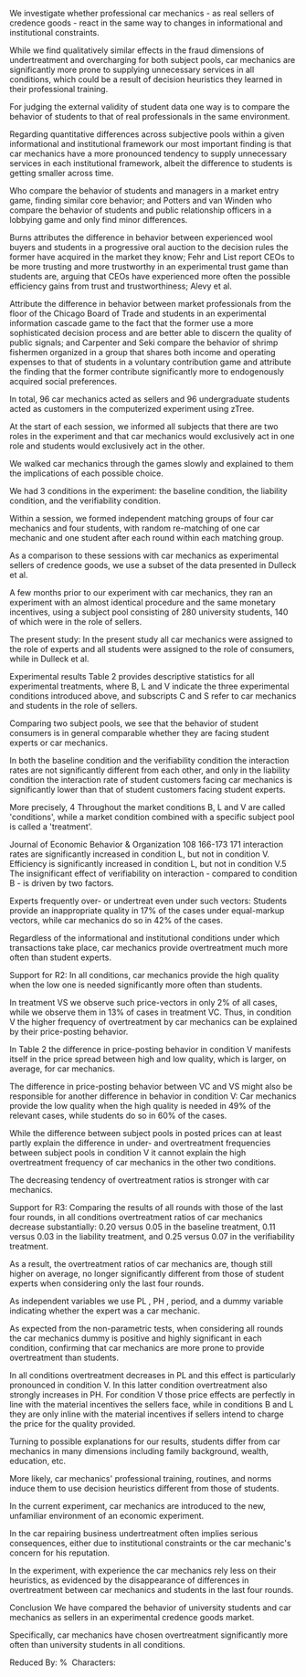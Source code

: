 We investigate whether professional car mechanics \- as real sellers of credence goods \- react in the same way to changes in informational and institutional constraints.

While we find qualitatively similar effects in the fraud dimensions of undertreatment and overcharging for both subject pools, car mechanics are significantly more prone to supplying unnecessary services in all conditions, which could be a result of decision heuristics they learned in their professional training.

For judging the external validity of student data one way is to compare the behavior of students to that of real professionals in the same environment.

Regarding quantitative differences across subjective pools within a given informational and institutional framework our most important finding is that car mechanics have a more pronounced tendency to supply unnecessary services in each institutional framework, albeit the difference to students is getting smaller across time.

Who compare the behavior of students and managers in a market entry game, finding similar core behavior; and Potters and van Winden who compare the behavior of students and public relationship officers in a lobbying game and only find minor differences.

Burns attributes the difference in behavior between experienced wool buyers and students in a progressive oral auction to the decision rules the former have acquired in the market they know; Fehr and List report CEOs to be more trusting and more trustworthy in an experimental trust game than students are, arguing that CEOs have experienced more often the possible efficiency gains from trust and trustworthiness; Alevy et al.

Attribute the difference in behavior between market professionals from the floor of the Chicago Board of Trade and students in an experimental information cascade game to the fact that the former use a more sophisticated decision process and are better able to discern the quality of public signals; and Carpenter and Seki compare the behavior of shrimp fishermen organized in a group that shares both income and operating expenses to that of students in a voluntary contribution game and attribute the finding that the former contribute significantly more to endogenously acquired social preferences.

In total, 96 car mechanics acted as sellers and 96 undergraduate students acted as customers in the computerized experiment using zTree.

At the start of each session, we informed all subjects that there are two roles in the experiment and that car mechanics would exclusively act in one role and students would exclusively act in the other.

We walked car mechanics through the games slowly and explained to them the implications of each possible choice.

We had 3 conditions in the experiment: the baseline condition, the liability condition, and the verifiability condition.

Within a session, we formed independent matching groups of four car mechanics and four students, with random re-matching of one car mechanic and one student after each round within each matching group.

As a comparison to these sessions with car mechanics as experimental sellers of credence goods, we use a subset of the data presented in Dulleck et al.

A few months prior to our experiment with car mechanics, they ran an experiment with an almost identical procedure and the same monetary incentives, using a subject pool consisting of 280 university students, 140 of which were in the role of sellers.

The present study: In the present study all car mechanics were assigned to the role of experts and all students were assigned to the role of consumers, while in Dulleck et al.

Experimental results Table 2 provides descriptive statistics for all experimental treatments, where B, L and V indicate the three experimental conditions introduced above, and subscripts C and S refer to car mechanics and students in the role of sellers.

Comparing two subject pools, we see that the behavior of student consumers is in general comparable whether they are facing student experts or car mechanics.

In both the baseline condition and the verifiability condition the interaction rates are not significantly different from each other, and only in the liability condition the interaction rate of student customers facing car mechanics is significantly lower than that of student customers facing student experts.

More precisely, 4 Throughout the market conditions B, L and V are called 'conditions', while a market condition combined with a specific subject pool is called a 'treatment'.

Journal of Economic Behavior & Organization 108 166-173 171 interaction rates are significantly increased in condition L, but not in condition V. Efficiency is significantly increased in condition L, but not in condition V.5 The insignificant effect of verifiability on interaction \- compared to condition B \- is driven by two factors.

Experts frequently over\- or undertreat even under such vectors: Students provide an inappropriate quality in 17% of the cases under equal-markup vectors, while car mechanics do so in 42% of the cases.

Regardless of the informational and institutional conditions under which transactions take place, car mechanics provide overtreatment much more often than student experts.

Support for R2: In all conditions, car mechanics provide the high quality when the low one is needed significantly more often than students.

In treatment VS we observe such price-vectors in only 2% of all cases, while we observe them in 13% of cases in treatment VC. Thus, in condition V the higher frequency of overtreatment by car mechanics can be explained by their price-posting behavior.

In Table 2 the difference in price-posting behavior in condition V manifests itself in the price spread between high and low quality, which is larger, on average, for car mechanics.

The difference in price-posting behavior between VC and VS might also be responsible for another difference in behavior in condition V: Car mechanics provide the low quality when the high quality is needed in 49% of the relevant cases, while students do so in 60% of the cases.

While the difference between subject pools in posted prices can at least partly explain the difference in under\- and overtreatment frequencies between subject pools in condition V it cannot explain the high overtreatment frequency of car mechanics in the other two conditions.

The decreasing tendency of overtreatment ratios is stronger with car mechanics.

Support for R3: Comparing the results of all rounds with those of the last four rounds, in all conditions overtreatment ratios of car mechanics decrease substantially: 0.20 versus 0.05 in the baseline treatment, 0.11 versus 0.03 in the liability treatment, and 0.25 versus 0.07 in the verifiability treatment.

As a result, the overtreatment ratios of car mechanics are, though still higher on average, no longer significantly different from those of student experts when considering only the last four rounds.

As independent variables we use PL , PH , period, and a dummy variable indicating whether the expert was a car mechanic.

As expected from the non-parametric tests, when considering all rounds the car mechanics dummy is positive and highly significant in each condition, confirming that car mechanics are more prone to provide overtreatment than students.

In all conditions overtreatment decreases in PL and this effect is particularly pronounced in condition V. In this latter condition overtreatment also strongly increases in PH. For condition V those price effects are perfectly in line with the material incentives the sellers face, while in conditions B and L they are only inline with the material incentives if sellers intend to charge the price for the quality provided.

Turning to possible explanations for our results, students differ from car mechanics in many dimensions including family background, wealth, education, etc.

More likely, car mechanics' professional training, routines, and norms induce them to use decision heuristics different from those of students.

In the current experiment, car mechanics are introduced to the new, unfamiliar environment of an economic experiment.

In the car repairing business undertreatment often implies serious consequences, either due to institutional constraints or the car mechanic's concern for his reputation.

In the experiment, with experience the car mechanics rely less on their heuristics, as evidenced by the disappearance of differences in overtreatment between car mechanics and students in the last four rounds.

Conclusion We have compared the behavior of university students and car mechanics as sellers in an experimental credence goods market.

Specifically, car mechanics have chosen overtreatment significantly more often than university students in all conditions.

Reduced By: %  Characters: